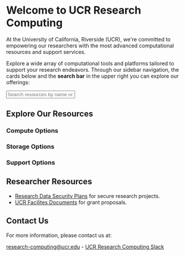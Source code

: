 
# Welcome to UCR Research Computing

At the University of California, Riverside (UCR), we're committed to empowering our researchers with the most advanced computational resources and support services.

Explore a wide array of computational tools and platforms tailored to support your research endeavors. Through our sidebar navigation, the cards below and the **search bar** in the upper right you can explore our offerings:

<div class="container mx-auto px-4 py-8">
  <div class="mb-8">
    <input type="text" id="fuzzy-search-bar" placeholder="Search resources by name or description..." class="w-full p-3 border border-gray-300 rounded-lg shadow-sm focus:outline-none focus:ring-2 focus:ring-blue-500 focus:border-transparent" />
  </div>

  <h2 class="text-2xl font-bold text-center text-gray-800 mb-10">Explore Our Resources</h2>

  <div class="mb-12">
    <h3 class="text-xl font-semibold text-gray-700 mb-6 border-b-2 border-blue-500 pb-2">Compute Options</h3>
    <div id="compute-cards" class="grid md:grid-cols-2 lg:grid-cols-3 gap-8">
      <!-- Compute cards will be injected here by JavaScript -->
    </div>
  </div>

  <div>
    <h3 class="text-xl font-semibold text-gray-700 mb-6 border-b-2 border-green-500 pb-2">Storage Options</h3>
    <div id="storage-cards" class="grid md:grid-cols-2 lg:grid-cols-3 gap-8">
      <!-- Storage cards will be injected here by JavaScript -->
    </div>
  </div>

  <div class="mt-12">
    <h3 class="text-xl font-semibold text-gray-700 mb-6 border-b-2 border-purple-500 pb-2">Support Options</h3>
    <div id="support-cards" class="grid md:grid-cols-2 lg:grid-cols-3 gap-8">
      <!-- Support cards will be injected here by JavaScript -->
    </div>
  </div>
</div>

<script>
  let allComputeOptions = [
    {
      name: "Campus HPC Cluster (HPCC)",
      link: "./pages/HPCC.html",
      description: "UCR's shared High-Performance Computing Cluster, offering resources for computationally intensive research."
    },
    {
      name: "Ursa Major - Google Cloud Computing",
      link: "./pages/ursa_major.html",
      description: "A Google cloud computing platform providing scalable and flexible cloud computing environments. HPC Clusters, GPUs, Workstations, VMs, AI Tools, Gemini"
    },
    {
      name: "Nautilus Cluster",
      link: "./pages/Nautilus.html",
      description: "A distributed Kubernetes-based cluster for high-throughput computing, part of the National Research Platform. CPUs, GPUs, LLMs, FPGAs, Jupyter"
    },
    {
      name: "NSF ACCESS",
      link: "./pages/nsf_access.html",
      description: "Provides access to national high-performance computing resources through the NSF ACCESS program.PC Cluster, GPUS, Workstations, Graphical Evniorments"
    }
  ];

  const storageOptions = [
    {
      name: "Campus HPC Cluster Storage",
      link: "./pages/hpcc_gpfs.html",
      description: "High-performance GPFS storage integrated with the HPCC, suitable for large datasets and fast I/O."
    },
    {
      name: "Ursa Major Cloud Storage",
      link: "./pages/ursa_major_data.html",
      description: "Persistent storage options for applications and data within the Ursa Major cloud environment."
    },
    {
      name: "Ceph Research Data Storage (coming soon)",
      link: "./pages/ceph_secure_research_storage.html",
      description: "A future scalable and secure storage solution for research data, offering various access protocols."
    },
    {
      name: "Google Drive",
      link: "./pages/Google_Drive.html",
      description: "UCR-provided Google Drive for cloud storage, collaboration, and file sharing."
    }
  ];

  let allSupportOptions = [
    {
      name: "Research Infrastructure Support",
      link: "./pages/research_infrastructure_support.html",
      description: "Dedicated support for on-premises research clusters and major computing systems, focusing on design, construction, and administration to enhance security and reliability."
    },
    {
      name: "Ursa Major Support",
      link: "./pages/ursa_major.html",
      description: "Comprehensive support for UCR's Google Cloud Platform (GCP) resources, including help with workstations, HPC clusters, AI/ML services, and secure storage."
    },
    {
      name: "Research Computing Facilitation",
      link: "./pages/research_facilitation.html",
      description: "Expert consultation, training, and technical assistance to help researchers effectively access, utilize, and optimize advanced computing resources for their projects."
    },
    {
      name: "Knowledge Base",
      link: "./Knowledge_Base/README.html",
      description: "A comprehensive resource hub with practical guides, how-to articles, and technical information for UCR's research computing tools and services."
    }
  ];

  // Basic fuzzy search function: checks if all characters of searchTerm appear in order in text
  function fuzzyMatch(searchTerm, text) {
    if (!searchTerm) return true; // Empty search term matches everything
    searchTerm = searchTerm.toLowerCase();
    text = text.toLowerCase();
    let searchIndex = 0;
    for (let i = 0; i < text.length && searchIndex < searchTerm.length; i++) {
      if (searchTerm[searchIndex] === text[i]) {
        searchIndex++;
      }
    }
    return searchIndex === searchTerm.length;
  }

  function createCard(item) {
    return `
      <div class="bg-white shadow-lg rounded-lg overflow-hidden flex flex-col">
        <div class="p-6 flex-grow">
          <h3 class="text-xl font-semibold text-gray-800 mb-2">${item.name}</h3>
          <p class="text-gray-600 text-sm">
            ${item.description}
          </p>
        </div>
        <div class="p-6 bg-gray-50">
          <a href="${item.link}" class="text-blue-500 hover:text-blue-700 font-semibold text-sm">
            Learn More &rarr;
          </a>
        </div>
      </div>
    `;
  }

  function renderCards(options, containerId) {
    const container = document.getElementById(containerId);
    const sectionContainer = container ? container.closest('.mb-12, .mt-12') : null;

    if (container) {
      let cardsHTML = "";
      if (options.length > 0) {
        options.forEach(option => {
          cardsHTML += createCard(option);
        });
        container.innerHTML = cardsHTML;
        if (sectionContainer) sectionContainer.style.display = ''; // Show section
      } else {
        container.innerHTML = '<p class="text-gray-500 text-center col-span-full">No matching resources found.</p>';
        // Optionally hide the section if no cards match, or keep it to show "No matching resources"
        // For now, we'll keep the section visible to show the message.
        // If you want to hide the section title as well:
        if (sectionContainer) sectionContainer.style.display = ''; // Or 'none' to hide completely
      }
    } else {
      // console.error("Card container not found:", containerId);
    }
  }

  function filterAndRenderAllCards() {
    const searchTerm = document.getElementById('fuzzy-search-bar').value;

    const filterOptions = (options) =>
      options.filter(option =>
        fuzzyMatch(searchTerm, option.name) || fuzzyMatch(searchTerm, option.description)
      );

    renderCards(filterOptions(allComputeOptions), 'compute-cards');
    renderCards(filterOptions(allStorageOptions), 'storage-cards');
    renderCards(filterOptions(allSupportOptions), 'support-cards');
  }

  // Initial render and event listener setup
  function initializeSearchAndCards() {
    filterAndRenderAllCards(); // Initial render based on empty search (shows all)

    const searchBar = document.getElementById('fuzzy-search-bar');
    if (searchBar) {
      searchBar.addEventListener('input', filterAndRenderAllCards);
    }
  }

  // Defer script execution until the DOM is fully loaded
  if (document.readyState === 'loading') {
    document.addEventListener('DOMContentLoaded', initializeSearchAndCards);
  } else {
    // DOMContentLoaded has already fired
    initializeSearchAndCards();
  }
</script>

## Researcher Resources

* [Research Data Security Plans](./pages/research_security.md) for secure research projects.
* [UCR Facilites Documents](./pages/on-prem-facilities.md) for grant proposals.



## Contact Us

For more information, please contact us at:

[research-computing@ucr.edu](./pages/mailto:research-computing@ucr.edu) - [UCR Research Computing Slack](./pages/https://ucr-research-compute.slack.com/)


